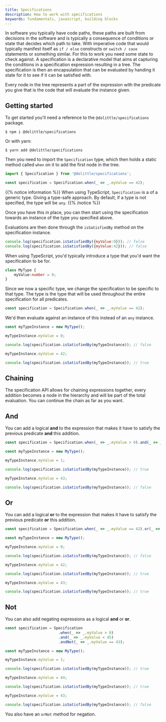 ```yaml
---
title: Specifications
description: How to work with specifications
keywords: fundamentals, javascript, building blocks
---
```

In software you typically have code paths, these paths are built from decisions in
the software and is typically a consequence of conditions or state that decides
which path to take. With imperative code that would typically manifest itself as
`if / else` constructs or `switch / case` statements or something similar.
For this to work you need some state to check against. A specification is a
declarative model that aims at capturing the conditions in a specification expression
resulting in a tree. The specification is then an encapsulation that can be evaluated
by handing it state for it to see if it can be satisfied with.

Every node in the tree represents a part of the expression with the predicate you
give that is the code that will evaluate the instance given.

## Getting started

To get started you'll need a reference to the `@dolittle/specifications` package.

```shell
$ npm i @dolittle/specifications
```

Or with yarn:

```shell
$ yarn add @dolittle/specifications
```

Then you need to import the `Specification` type, which then holds a static method
called `when` on it to add the first node in the tree.

```javascript
import { Specification } from '@dolittle/specifications';

const specification = Specification.when(_ => _.myValue == 42);
```

{{% notice information %}}
When using TypeScript, `Specification` is a of a generic type. Giving a type-safe
approach. By default, if a type is not specified, the type will be `any`.
{{% /notice %}}

Once you have this in place, you can then start using the specification towards an
instance of the type you specified above.

Evaluations are then done through the `isSatisfiedBy` method on the specification
instance.

```javascript
console.log(specification.isSatisfiedBy({myValue:0})); // false
console.log(specification.isSatisfiedBy({myValue:42})); // false
```

When using TypeScript, you'd typically introduce a type that you'd want the
specification to be for.

```typescript
class MyType {
    myValue:number = 0;
}
```

Since we now a specific type, we change the specification to be specific to that type.
The type is the type that will be used throughout the entire specification for all
predicates.

```typescript
const specification = Specification.when(_ => _.myValue == 42);
```

We'd then evaluate against an instance of this instead of an `any` instance.

```typescript
const myTypeInstance = new MyType();

myTypeInstance.myValue = 0;

console.log(specification.isSatisfiedBy(myTypeInstance)); // false

myTypeInstance.myValue = 42;

console.log(specification.isSatisfiedBy(myTypeInstance)); // true
```

## Chaining

The specification API allows for chaining expressions together, every addition becomes a
node in the hierarchy and will be part of the total evaluation. You can continue the chain
as far as you want.

## And

You can add a logical **and** to the expression that makes it have to satisfy the previous
predicate **and** this addition.

```typescript
const specification = Specification.when(_ => _.myValue > 0).and(_ => _.myValue < 43);

const myTypeInstance = new MyType();

myTypeInstance.myValue = 1;

console.log(specification.isSatisfiedBy(myTypeInstance)); // true

myTypeInstance.myValue = 43;

console.log(specification.isSatisfiedBy(myTypeInstance)); // false
```

## Or

You can add a logical **or** to the expression that makes it have to satisfy the previous
predicate **or** this addition.

```typescript
const specification = Specification.when(_ => _.myValue == 42).or(_ => _.myValue == 43);

const myTypeInstance = new MyType();

myTypeInstance.myValue = 0;

console.log(specification.isSatisfiedBy(myTypeInstance)); // false

myTypeInstance.myValue = 42;

console.log(specification.isSatisfiedBy(myTypeInstance)); // true

myTypeInstance.myValue = 43;

console.log(specification.isSatisfiedBy(myTypeInstance)); // true
```

## Not

You can also add negating expressions as a logical **and** or **or**.

```typescript
const specification = Specification
                        .when(_ => _.myValue > 0)
                        .and(_ => _.myValue < 45)
                        .andNot(_ => _.myValue == 43);

const myTypeInstance = new MyType();

myTypeInstance.myValue = 1;

console.log(specification.isSatisfiedBy(myTypeInstance)); // true

myTypeInstance.myValue = 44;

console.log(specification.isSatisfiedBy(myTypeInstance)); // true

myTypeInstance.myValue = 43;

console.log(specification.isSatisfiedBy(myTypeInstance)); // false
```

You also have an `orNot` method for negation.
